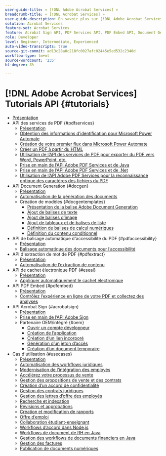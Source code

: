 ```yaml
---
user-guide-title: « [!DNL Adobe Acrobat Services] »
breadcrumb-title: « [!DNL Acrobat Services] »
user-guide-description: En savoir plus sur [!DNL Adobe Acrobat Services]
solution: Acrobat Services
feature-set: Acrobat Services
feature: Acrobat Sign API, PDF Services API, PDF Embed API, Document Generation API, PDF Accessibility Auto-Tag API, PDF Electronic Seal API, PDF Extract API
role: Developer
level: Beginner, Intermediate, Experienced
auto-video-transcripts: true
source-git-commit: ad13c28a0c218fc0027afc02445e5ed532c2340d
workflow-type: tm+mt
source-wordcount: '235'
ht-degree: 3%

---
```



# [!DNL Adobe Acrobat Services] Tutorials API {#tutorials}

+ [Présentation](overview.md)
+ API des services de PDF {#pdfservices}
   + [Présentation](pdfservices/overview-pdfservices.md)
   + [Obtention des informations d’identification pour Microsoft Power Automate](pdfservices/getting-credentials-power-automate.md)
   + [Création de votre premier flux dans Microsoft Power Automate](pdfservices/create-workflow-power-automate.md)
   + [Créer un PDF à partir du HTML](pdfservices/createpdffromhtml.md)
   + [Utilisation de l’API des services de PDF pour exporter du PDF vers Word, PowerPoint, etc.](pdfservices/exportpdf.md)
   + [Prise en main de l’API Adobe PDF Services et de Java](pdfservices/gettingstartedjava.md)
   + [Prise en main de l’API Adobe PDF Services et de .Net](pdfservices/gettingstartednet.md)
   + [Utilisation de l’API Adobe PDF Services pour la reconnaissance optique des caractères des fichiers du PDF](pdfservices/ocr.md)
+ API Document Generation {#docgen}
   + [Présentation](docgen/overview-docgen.md)
   + [Automatisation de la génération des documents](docgen/automate-doc-gen.md)
   + Création de modèles {#docgentemplates}
      + [Présentation de la balise Adobe Document Generation](docgen/taggeroverview.md)
      + [Ajout de balises de texte](docgen/taggeraddtexttags.md)
      + [Ajout de balises d’image](docgen/taggeraddimagetags.md)
      + [Ajout de tableaux et de balises de liste](docgen/taggertables.md)
      + [Définition de balises de calcul numériques](docgen/taggercalculations.md)
      + [Définition du contenu conditionnel](docgen/taggerconditional.md)
+ API de balisage automatique d&#39;accessibilité du PDF {#pdfaccessibility}
   + [Présentation](pdfaccessibility/overview-accessibility.md)
   + [Balisage automatique des documents pour l’accessibilité](pdfaccessibility/automatically-add-tags.md)
+ API d&#39;extraction de mot de PDF {#pdfextract}
   + [Présentation](pdfextract/overview-extract.md)
   + [Automatisation de l’extraction de contenu](pdfextract/automate-content-extraction.md)
+ API de cachet électronique PDF {#eseal}
   + [Présentation](pdfelectronicseal/overview-electronic-seal.md)
   + [Appliquer automatiquement le cachet électronique](pdfelectronicseal/automatically-apply-electronic-seal.md)
+ API PDF Embed {#pdfembed}
   + [Présentation](pdfembed/overview-embed.md)
   + [Contrôlez l’expérience en ligne de votre PDF et collectez des analyses](pdfembed/controlpdfexperience.md)
+ API Acrobat Sign {#acrobatsign}
   + [Présentation](acrobatsign/overview-sign.md)
   + [Prise en main de l’API Adobe Sign](acrobatsign/signapi.md)
   + Partenaire OEM/intégré {#oem}
      + [Ouvrir un compte développeur](acrobatsign/sign-up-developer-account.md)
      + [Création de l’application](acrobatsign/creating-your-application.md)
      + [Création d’un lien incorporé](acrobatsign/creating-an-embed-link.md)
      + [Génération d’un jeton d’accès](acrobatsign/generating-an-access-token.md)
      + [Création d’un document temporaire](acrobatsign/creating-a-transient-document.md)
+ Cas d&#39;utilisation {#usecases}
   + [Présentation](usecases/overview-usecases.md)
   + [Automatisation des workflows juridiques](usecases/automatelegalworkflows.md)
   + [Modernisation de l’intégration des employés](usecases/employeeonboarding.md)
   + [Accélérez votre processus de vente](usecases/acceleratesales.md)
   + [Gestion des propositions de vente et des contrats](usecases/sales.md)
   + [Création d’un accord de confidentialité](usecases/nda.md)
   + [Gestion des contrats juridiques](usecases/legal.md)
   + [Gestion des lettres d’offre des employés](usecases/offer.md)
   + [Recherche et indexation](usecases/searching.md)
   + [Révisions et approbations](usecases/reviews.md)
   + [Création et modification de rapports](usecases/reportcreation.md)
   + [Offre d’emploi](usecases/jobposting.md)
   + [Collaboration étudiant-enseignant](usecases/educationcollab.md)
   + [Workflows d’accord dans Node.js](usecases/agreementworkflowsnodejs.md)
   + [Workflows de document de RH en Java](usecases/hragreementworkflowsjava.md)
   + [Gestion des workflows de documents financiers en Java](usecases/financeworkflowsjava.md)
   + [Gestion des factures](usecases/invoices.md)
   + [Publication de documents numériques](usecases/ddppdfembedapi.md)

